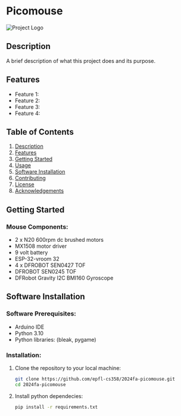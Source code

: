 # Picomouse

![Project Logo](path/to/logo.png) <!-- Optional: Add a project logo if needed -->

## Description

A brief description of what this project does and its purpose. 

## Features

- Feature 1:
- Feature 2: 
- Feature 3: 
- Feature 4:

## Table of Contents
1. [Description](#description)
2. [Features](#features)
3. [Getting Started](#getting-started)
4. [Usage](#usage)
5. [Software Installation](#software-installation)
6. [Contributing](#contributing)
7. [License](#license)
8. [Acknowledgements](#acknowledgements)



## Getting Started



### Mouse Components:
- 2 x N20 600rpm dc brushed motors
- MX1508 motor driver
- 9 volt battery
- ESP-32-vroom 32
- 4 x DFROBOT SEN0427 TOF
- DFROBOT SEN0245 TOF
- DFRobot Gravity I2C BMI160 Gyroscope
  





## Software Installation
  ### Software Prerequisites:
  
  - Arduino IDE
  - Python 3.10
  - Python libraries: (bleak, pygame)

### Installation:

1. Clone the repository to your local machine:
   ```bash
   git clone https://github.com/epfl-cs358/2024fa-picomouse.git
   cd 2024fa-picomouse
2. Install python dependecies:
   ```bash
   pip install -r requirements.txt

